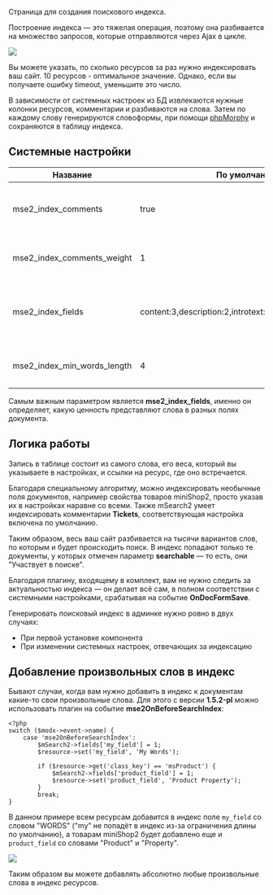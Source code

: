 Страница для создания поискового индекса.

Построение индекса — это тяжелая операция, поэтому она разбивается на множество запросов, которые отправляются через Ajax в цикле.

[![](https://file.modx.pro/files/e/8/a/e8abae2883fc9b722910b31930910d09s.jpg)](https://file.modx.pro/files/e/8/a/e8abae2883fc9b722910b31930910d09.png)

Вы можете указать, по сколько ресурсов за раз нужно индексировать ваш сайт. 10 ресурсов - оптимальное значение. Однако, если вы получаете ошибку timeout, уменьшите это число.

В зависимости от системных настроек из БД извлекаются нужные колонки ресурсов, комментарии и разбиваются на слова.
Затем по каждому слову генерируются словоформы, при помощи [phpMorphy][1] и сохраняются в таблицу индекса.

## Системные настройки

 Название					| По умолчанию			| Описание
----------------------------|-----------------------|-----------------------------
mse2_index_comments			| true					| Включить индексирование комментариев компонента **Tickets**
mse2_index_comments_weight	| 1						| Поисковый вес слова, встречающегося в комментарии
mse2_index_fields			| content:3,description:2,introtext:2,pagetitle:3,longtitle:3	| Настройка индексирования полей ресурса. Имя поля и его поисковый вес через двоеточие
mse2_index_min_words_length	| 4						| Минимальная длина слова для участия в поиске

Самым важным параметром является **mse2_index_fields**, именно он определяет, какую ценность представляют слова в разных полях документа.

## Логика работы
Запись в таблице состоит из самого слова, его веса, который вы указываете в настройках, и ссылки на ресурс, где оно встречается.

Благодаря специальному алгоритму, можно индексировать необычные поля документов, например свойства товаров miniShop2, просто указав их в настройках наравне со всеми.
Также mSearch2 умеет индексировать комментарии **Tickets**, соответствующая настройка включена по умолчанию.

Таким образом, весь ваш сайт разбивается на тысячи вариантов слов, по которым и будет происходить поиск.
В индекс попадают только те документы, у которых отмечен параметр **searchable** — то есть, они "Участвует в поиске".

Благодаря плагину, входящему в комплект, вам не нужно следить за актуальностью индекса — он делает всё сам, в полном соответствии с системными настройками, срабатывая на событие **OnDocFormSave**.

Генерировать поисковый индекс в админке нужно ровно в двух случаях:

* При первой установке компонента
* При изменении системных настроек, отвечающих за индексацию

## Добавление произвольных слов в индекс
Бывают случаи, когда вам нужно добавить в индекс к документам какие-то свои произвольные слова.
Для этого с версии **1.5.2-pl** можно использовать плагин на событие **mse2OnBeforeSearchIndex**:
```
<?php
switch ($modx->event->name) {
	case 'mse2OnBeforeSearchIndex':
		$mSearch2->fields['my_field'] = 1;
		$resource->set('my_field', 'My Words');
		
		if ($resource->get('class_key') == 'msProduct') {
			$mSearch2->fields['product_field'] = 1;
			$resource->set('product_field', 'Product Property');
		}
		break;
}
```
В данном примере всем ресурсам добавится в индекс поле `my_field` со словом "WORDS" ("my" не попадёт в индекс из-за ограничения длины по умолчанию), а товарам miniShop2 будет добавлено еще и `product_field` со словами "Product" и "Property".

[![](https://file.modx.pro/files/5/7/9/579567140e4f4e8667380edd9ee2b224s.jpg)](https://file.modx.pro/files/5/7/9/579567140e4f4e8667380edd9ee2b224.png)

Таким образом вы можете добавлять абсолютно любые произвольные слова в индекс ресурсов.


[1]: http://phpmorphy.sourceforge.net/dokuwiki/